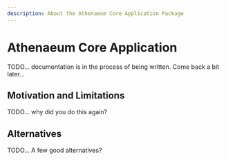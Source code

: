 ```yaml
---
description: About the Athenaeum Core Application Package
---
```


# Athenaeum Core Application

TODO... documentation is in the process of being written. Come back a bit later...

## Motivation and Limitations

TODO... why did you do this again?

## Alternatives

TODO... A few good alternatives?
